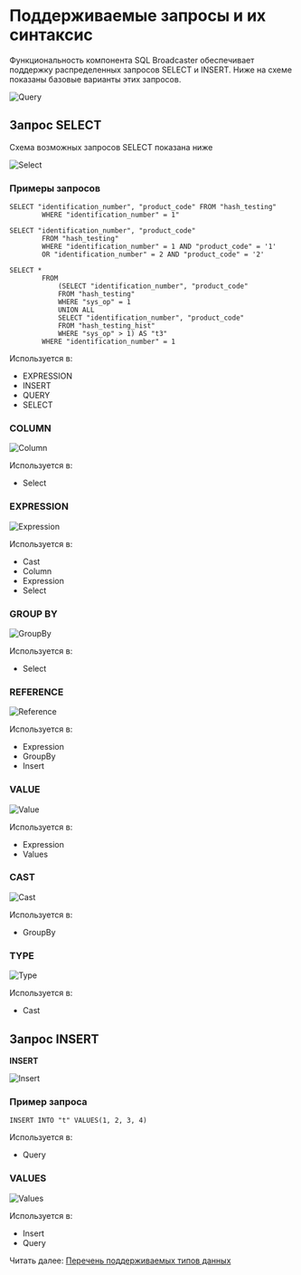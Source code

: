 # Поддерживаемые запросы и их синтаксис
Функциональность компонента SQL Broadcaster обеспечивает поддержку распределенных запросов SELECT и INSERT. Ниже на схеме показаны базовые варианты этих запросов.


![Query](ebnf/query.svg)

## Запрос SELECT

Cхема возможных запросов SELECT показана ниже

![Select](ebnf/select.svg)


### Примеры запросов
```
SELECT "identification_number", "product_code" FROM "hash_testing"
        WHERE "identification_number" = 1"
```

```
SELECT "identification_number", "product_code"
        FROM "hash_testing"
        WHERE "identification_number" = 1 AND "product_code" = '1'
        OR "identification_number" = 2 AND "product_code" = '2'
```

```
SELECT *
        FROM
            (SELECT "identification_number", "product_code"
            FROM "hash_testing"
            WHERE "sys_op" = 1
            UNION ALL
            SELECT "identification_number", "product_code"
            FROM "hash_testing_hist"
            WHERE "sys_op" > 1) AS "t3"
        WHERE "identification_number" = 1
```


Используется в:

* EXPRESSION
* INSERT
* QUERY
* SELECT

### **COLUMN**

![Column](ebnf/column.svg)



Используется в:

* Select

### **EXPRESSION**

![Expression](ebnf/expression.svg)



Используется в:

* Cast
* Column
* Expression
* Select

### **GROUP BY**

![GroupBy](ebnf/groupby.svg)



Используется в:

* Select

### **REFERENCE**

![Reference](ebnf/reference.svg)



Используется в:

* Expression
* GroupBy
* Insert

### **VALUE**

![Value](ebnf/value.svg)



Используется в:

* Expression
* Values

### **CAST**

![Cast](ebnf/cast.svg)



Используется в:

* GroupBy

### **TYPE**

![Type](ebnf/type.svg)



Используется в:

* Cast

## Запрос INSERT

**INSERT**

![Insert](ebnf/insert.svg)

### Пример запроса
```
INSERT INTO "t" VALUES(1, 2, 3, 4)
```

Используется в:

* Query


### **VALUES**

![Values](ebnf/values.svg)



Используется в:

* Insert
* Query

Читать далее: [Перечень поддерживаемых типов данных](../sql_datatypes)
